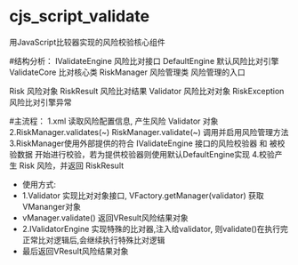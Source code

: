 # cjs_script_validate
用JavaScript比较器实现的风险校验核心组件

#结构分析：
IValidateEngine   风险比对接口
DefaultEngine     默认风险比对引擎
ValidateCore      比对核心类
RiskManager       风险管理类 风险管理的入口

Risk              风险对象
RiskResult        风险比对结果
Validator         风险比对对象
RiskException     风险比对引擎异常

#主流程：
1.xml 读取风险配置信息, 产生风险 Validator 对象
2.RiskManager.validates(~)
  RiskManager.validate(~)
  调用并启用风险管理方法
3.RiskManager使用外部提供的符合 IValidateEngine 接口的风险校验器
  和 被校验数据 开始进行校验，若为提供校验器则使用默认DefaultEngine实现
4.校验产生 Risk 风险，并返回 RiskResult 

 * 使用方式:
 *  1.Validator 实现比对对象接口, VFactory.getManager(validator) 获取 VMananger对象
 *    vManager.validate() 返回VResult风险结果对象
 *  2.IValidatorEngine 实现特殊的比对器,注入给validator, 则validate()在执行完正常比对逻辑后,会继续执行特殊比对逻辑
 *    最后返回VResult风险结果对象

